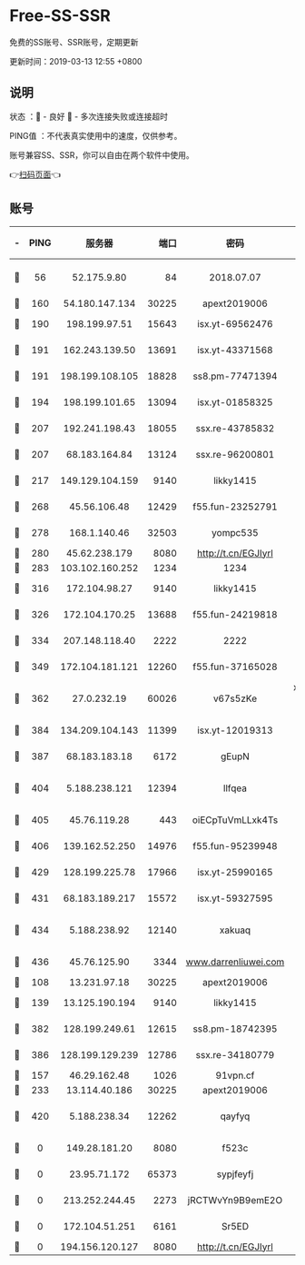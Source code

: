 # Free-SS-SSR

免费的SS账号、SSR账号，定期更新

更新时间：2019-03-13 12:55 +0800

## 说明

状态     ：🙂 - 良好 🙁 - 多次连接失败或连接超时

PING值   ：不代表真实使用中的速度，仅供参考。

账号兼容SS、SSR，你可以自由在两个软件中使用。

👉[扫码页面](https://liesauer.github.io/Free-SS-SSR/)👈

## 账号

|-|PING|服务器|端口|密码|加密方式|区域|
|:----:|:----:|:-----:|-----:|:----:|:----:|:----:|
|🙂|56|52.175.9.80|84|2018.07.07|chacha20-ietf-poly1305|HK|
|🙂|160|54.180.147.134|30225|apext2019006|chacha20|KR|
|🙂|190|198.199.97.51|15643|isx.yt-69562476|aes-256-cfb|US|
|🙂|191|162.243.139.50|13691|isx.yt-43371568|aes-256-cfb|US|
|🙂|191|198.199.108.105|18828|ss8.pm-77471394|aes-256-cfb|US|
|🙂|194|198.199.101.65|13094|isx.yt-01858325|aes-256-cfb|US|
|🙂|207|192.241.198.43|18055|ssx.re-43785832|aes-256-cfb|US|
|🙂|207|68.183.164.84|13124|ssx.re-96200801|aes-256-cfb|US|
|🙂|217|149.129.104.159|9140|likky1415|aes-256-cfb|HK|
|🙂|268|45.56.106.48|12429|f55.fun-23252791|aes-256-cfb|US|
|🙂|278|168.1.140.46|32503|yompc535|aes-256-cfb|AU|
|🙂|280|45.62.238.179|8080|http://t.cn/EGJIyrl|rc4-md5|CA|
|🙂|283|103.102.160.252|1234|1234|rc4-md5|JP|
|🙂|316|172.104.98.27|9140|likky1415|aes-256-cfb|JP|
|🙂|326|172.104.170.25|13688|f55.fun-24219818|aes-256-cfb|SG|
|🙂|334|207.148.118.40|2222|2222|aes-256-cfb|SG|
|🙂|349|172.104.181.121|12260|f55.fun-37165028|aes-256-cfb|SG|
|🙂|362|27.0.232.19|60026|v67s5zKe|xchacha20-ietf-poly1305|HK|
|🙂|384|134.209.104.143|11399|isx.yt-12019313|aes-256-cfb|SG|
|🙂|387|68.183.183.18|6172|gEupN|aes-256-cfb|SG|
|🙂|404|5.188.238.121|12394|llfqea|chacha20-ietf-poly1305|BR|
|🙂|405|45.76.119.28|443|oiECpTuVmLLxk4Ts|aes-256-cfb|AU|
|🙂|406|139.162.52.250|14976|f55.fun-95239948|aes-256-cfb|SG|
|🙂|429|128.199.225.78|17966|isx.yt-25990165|aes-256-cfb|SG|
|🙂|431|68.183.189.217|15572|isx.yt-59327595|aes-256-cfb|SG|
|🙂|434|5.188.238.92|12140|xakuaq|chacha20-ietf-poly1305|BR|
|🙂|436|45.76.125.90|3344|www.darrenliuwei.com|aes-256-cfb|AU|
|🙂|108|13.231.97.18|30225|apext2019006|chacha20|JP|
|🙂|139|13.125.190.194|9140|likky1415|aes-256-cfb|KR|
|🙂|382|128.199.249.61|12615|ss8.pm-18742395|aes-256-cfb|SG|
|🙂|386|128.199.129.239|12786|ssx.re-34180779|aes-256-cfb|SG|
|🙁|157|46.29.162.48|1026|91vpn.cf|rc4-md5|RU|
|🙁|233|13.114.40.186|30225|apext2019006|chacha20|JP|
|🙁|420|5.188.238.34|12262|qayfyq|chacha20-ietf-poly1305|BR|
|🙁|0|149.28.181.20|8080|f523c|aes-256-cfb|AU|
|🙁|0|23.95.71.172|65373|sypjfeyfj|chacha20-ietf|US|
|🙁|0|213.252.244.45|2273|jRCTWvYn9B9emE2O|aes-256-cfb|LT|
|🙁|0|172.104.51.251|6161|Sr5ED|aes-256-cfb|SG|
|🙁|0|194.156.120.127|8080|http://t.cn/EGJIyrl|rc4-md5|RU|
